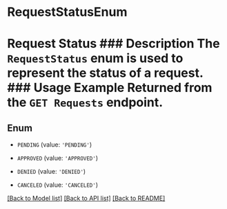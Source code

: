# RequestStatusEnum

# Request Status ### Description The `RequestStatus` enum is used to represent the status of a request.  ### Usage Example Returned from the `GET Requests` endpoint.

## Enum

* `PENDING` (value: `'PENDING'`)

* `APPROVED` (value: `'APPROVED'`)

* `DENIED` (value: `'DENIED'`)

* `CANCELED` (value: `'CANCELED'`)

[[Back to Model list]](../README.md#documentation-for-models) [[Back to API list]](../README.md#documentation-for-api-endpoints) [[Back to README]](../README.md)


